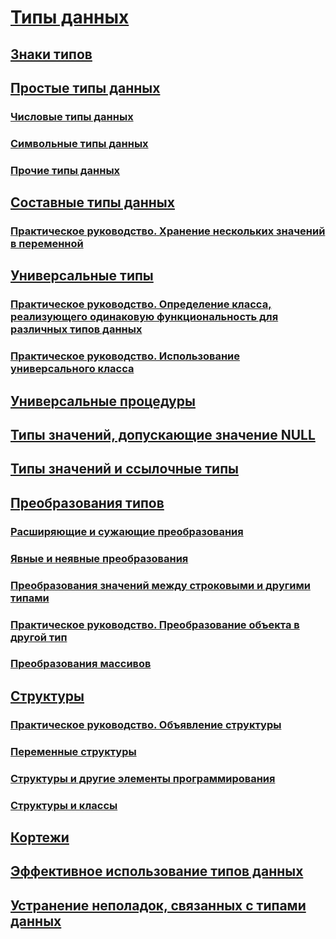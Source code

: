 # [Типы данных](index.md)
## [Знаки типов](type-characters.md)
## [Простые типы данных](elementary-data-types.md)
### [Числовые типы данных](numeric-data-types.md)
### [Символьные типы данных](character-data-types.md)
### [Прочие типы данных](miscellaneous-data-types.md)
## [Составные типы данных](composite-data-types.md)
### [Практическое руководство. Хранение нескольких значений в переменной](how-to-hold-more-than-one-value-in-a-variable.md)
## [Универсальные типы](generic-types.md)
### [Практическое руководство. Определение класса, реализующего одинаковую функциональность для различных типов данных](how-to-define-a-class-that-can-provide-identical-functionality.md)
### [Практическое руководство. Использование универсального класса](how-to-use-a-generic-class.md)
## [Универсальные процедуры](generic-procedures.md)
## [Типы значений, допускающие значение NULL](nullable-value-types.md)
## [Типы значений и ссылочные типы](value-types-and-reference-types.md)
## [Преобразования типов](type-conversions.md)
### [Расширяющие и сужающие преобразования](widening-and-narrowing-conversions.md)
### [Явные и неявные преобразования](implicit-and-explicit-conversions.md)
### [Преобразования значений между строковыми и другими типами](conversions-between-strings-and-other-types.md)
### [Практическое руководство. Преобразование объекта в другой тип](how-to-convert-an-object-to-another-type.md)
### [Преобразования массивов](array-conversions.md)
## [Структуры](structures.md)
### [Практическое руководство. Объявление структуры](how-to-declare-a-structure.md)
### [Переменные структуры](structure-variables.md)
### [Структуры и другие элементы программирования](structures-and-other-programming-elements.md)
### [Структуры и классы](structures-and-classes.md)
## [Кортежи](tuples.md)
## [Эффективное использование типов данных](efficient-use-of-data-types.md)
## [Устранение неполадок, связанных с типами данных](troubleshooting-data-types.md)